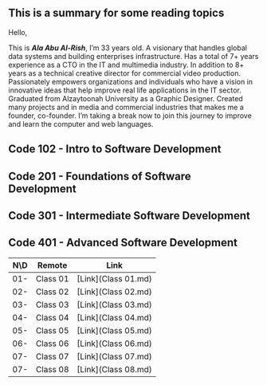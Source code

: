 ## This is a summary for some reading topics
Hello,

This is **_Ala Abu Al-Rish_**, I’m 33 years old. A visionary that handles global data systems and building enterprises infrastructure. Has a total of 7+ years experience as a CTO in the IT and multimedia industry. In addition to 8+ years as a technical creative director for commercial video production. Passionately empowers organizations and individuals who have a vision in innovative ideas that help improve real life applications in the IT sector.
Graduated from Alzaytoonah University as a Graphic Designer. Created many projects and in media and commercial industries that makes me a founder, co-founder. 
I’m taking a break now to join this journey to improve and learn the computer and web languages.


## Code 102 - Intro to Software Development
## Code 201 - Foundations of Software Development
## Code 301 - Intermediate Software Development
## Code 401 - Advanced Software Development

N\D| Remote              | **Link**
-- |---------------------|--------------------------------
01- | Class 01             | [Link](Class 01.md)
02- | Class 02             | [Link](Class 02.md)
03- | Class 03             | [Link](Class 03.md)
04- | Class 04             | [Link](Class 04.md)
05- | Class 05             | [Link](Class 05.md)
06- | Class 06             | [Link](Class 06.md)
07- | Class 07             | [Link](Class 07.md)
07- | Class 08             | [Link](Class 08.md)

